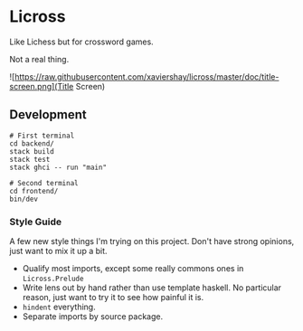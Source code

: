# Licross

Like Lichess but for crossword games.

Not a real thing.

![https://raw.githubusercontent.com/xaviershay/licross/master/doc/title-screen.png](Title Screen)

## Development

    # First terminal
    cd backend/
    stack build
    stack test
    stack ghci -- run "main"

    # Second terminal
    cd frontend/
    bin/dev

### Style Guide

A few new style things I'm trying on this project. Don't have strong opinions,
just want to mix it up a bit.

* Qualify most imports, except some really commons ones in `Licross.Prelude`
* Write lens out by hand rather than use template haskell. No particular
  reason, just want to try it to see how painful it is.
* `hindent` everything.
* Separate imports by source package.
